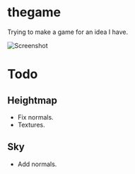 # thegame

Trying to make a game for an idea I have.

![Screenshot](http://i.imgur.com/zyNDA.png)

# Todo

## Heightmap

* Fix normals.
* Textures.

## Sky

* Add normals.

